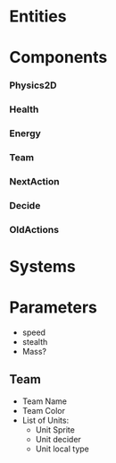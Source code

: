 # Entities

# Components

### Physics2D
### Health
### Energy
### Team
### NextAction
### Decide

### OldActions

# Systems

# Parameters
* speed
* stealth
* Mass?


## Team
* Team Name
* Team Color
* List of Units:
  * Unit Sprite
  * Unit decider
  * Unit local type


